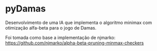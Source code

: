 # pyDamas
Desenvolvimento de uma IA que implementa o algoritmo minimax com otimização alfa-beta para o jogo de Damas.

Foi tomada como base a implementação de njmarko: https://github.com/njmarko/alpha-beta-pruning-minmax-checkers
